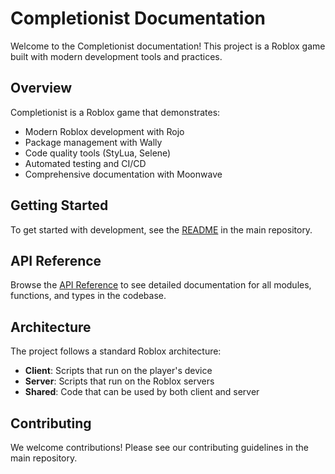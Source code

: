 # Completionist Documentation

Welcome to the Completionist documentation! This project is a Roblox game built with modern development tools and practices.

## Overview

Completionist is a Roblox game that demonstrates:
- Modern Roblox development with Rojo
- Package management with Wally
- Code quality tools (StyLua, Selene)
- Automated testing and CI/CD
- Comprehensive documentation with Moonwave

## Getting Started

To get started with development, see the [README](https://github.com/kristianpetras/completionist/blob/main/README.md) in the main repository.

## API Reference

Browse the [API Reference](/api) to see detailed documentation for all modules, functions, and types in the codebase.

## Architecture

The project follows a standard Roblox architecture:

- **Client**: Scripts that run on the player's device
- **Server**: Scripts that run on the Roblox servers  
- **Shared**: Code that can be used by both client and server

## Contributing

We welcome contributions! Please see our contributing guidelines in the main repository.